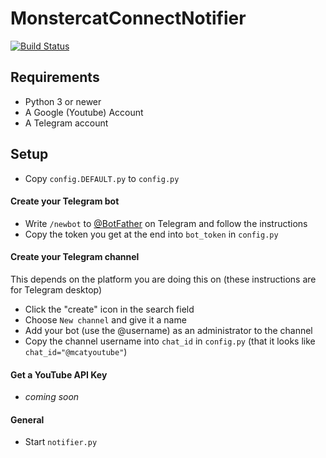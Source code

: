 # MonstercatConnectNotifier
[![Build Status](https://travis-ci.org/z3ntu/MonstercatYoutubeNotifier.svg)](https://travis-ci.org/z3ntu/MonstercatYoutubeNotifier)
## Requirements
- Python 3 or newer
- A Google (Youtube) Account
- A Telegram account

## Setup
- Copy `config.DEFAULT.py` to `config.py`

#### Create your Telegram bot
  - Write `/newbot` to [@BotFather](http://telegram.me/botfather) on Telegram and follow the instructions
  - Copy the token you get at the end into `bot_token` in `config.py`

#### Create your Telegram channel
This depends on the platform you are doing this on (these instructions are for Telegram desktop)
- Click the "create" icon in the search field
- Choose `New channel` and give it a name
- Add your bot (use the @username) as an administrator to the channel
- Copy the channel username into `chat_id` in `config.py` (that it looks like `chat_id="@mcatyoutube"`)

#### Get a YouTube API Key
- _coming soon_

#### General
- Start `notifier.py`
